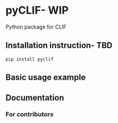 # pyCLIF- WIP
Python package for CLIF


## Installation instruction- TBD
```
pip install pyclif
```
## Basic usage example

## Documentation

### For contributors
